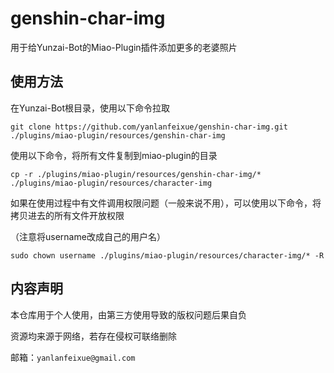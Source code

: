 # genshin-char-img
用于给Yunzai-Bot的Miao-Plugin插件添加更多的老婆照片


## 使用方法
在Yunzai-Bot根目录，使用以下命令拉取
```
git clone https://github.com/yanlanfeixue/genshin-char-img.git ./plugins/miao-plugin/resources/genshin-char-img
```
使用以下命令，将所有文件复制到miao-plugin的目录
```
cp -r ./plugins/miao-plugin/resources/genshin-char-img/* ./plugins/miao-plugin/resources/character-img
```

如果在使用过程中有文件调用权限问题（一般来说不用），可以使用以下命令，将拷贝进去的所有文件开放权限

（注意将username改成自己的用户名）
```
sudo chown username ./plugins/miao-plugin/resources/character-img/* -R
```


## 内容声明
本仓库用于个人使用，由第三方使用导致的版权问题后果自负

资源均来源于网络，若存在侵权可联络删除

邮箱：```yanlanfeixue@gmail.com```
